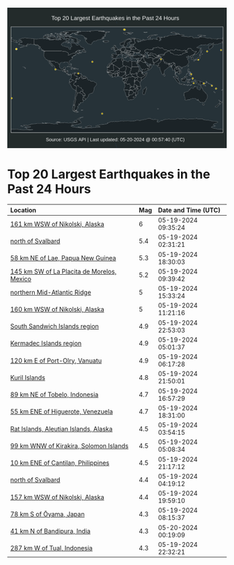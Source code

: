 ![Map](./map.png)

# Top 20 Largest Earthquakes in the Past 24 Hours

| Location | Mag | Date and Time (UTC) |
|:---|:---|:---|
| [161 km WSW of Nikolski, Alaska](https://earthquake.usgs.gov/earthquakes/eventpage/us6000mzme) | 6 | 05-19-2024 09:35:24 |
| [north of Svalbard](https://earthquake.usgs.gov/earthquakes/eventpage/us6000mzkf) | 5.4 | 05-19-2024 02:31:21 |
| [58 km NE of Lae, Papua New Guinea](https://earthquake.usgs.gov/earthquakes/eventpage/us6000mzps) | 5.3 | 05-19-2024 18:30:03 |
| [145 km SW of La Placita de Morelos, Mexico](https://earthquake.usgs.gov/earthquakes/eventpage/us6000mzmh) | 5.2 | 05-19-2024 09:39:42 |
| [northern Mid-Atlantic Ridge](https://earthquake.usgs.gov/earthquakes/eventpage/us6000mzp1) | 5 | 05-19-2024 15:33:24 |
| [160 km WSW of Nikolski, Alaska](https://earthquake.usgs.gov/earthquakes/eventpage/us6000mzmv) | 5 | 05-19-2024 11:21:16 |
| [South Sandwich Islands region](https://earthquake.usgs.gov/earthquakes/eventpage/us6000mzqp) | 4.9 | 05-19-2024 22:53:03 |
| [Kermadec Islands region](https://earthquake.usgs.gov/earthquakes/eventpage/us6000mzl3) | 4.9 | 05-19-2024 05:01:37 |
| [120 km E of Port-Olry, Vanuatu](https://earthquake.usgs.gov/earthquakes/eventpage/us6000mzlh) | 4.9 | 05-19-2024 06:17:28 |
| [Kuril Islands](https://earthquake.usgs.gov/earthquakes/eventpage/us6000mzqe) | 4.8 | 05-19-2024 21:50:01 |
| [89 km NE of Tobelo, Indonesia](https://earthquake.usgs.gov/earthquakes/eventpage/us6000mzpe) | 4.7 | 05-19-2024 16:57:29 |
| [55 km ENE of Higuerote, Venezuela](https://earthquake.usgs.gov/earthquakes/eventpage/us6000mzpr) | 4.7 | 05-19-2024 18:31:00 |
| [Rat Islands, Aleutian Islands, Alaska](https://earthquake.usgs.gov/earthquakes/eventpage/us6000mzks) | 4.5 | 05-19-2024 03:54:15 |
| [99 km WNW of Kirakira, Solomon Islands](https://earthquake.usgs.gov/earthquakes/eventpage/us6000mzl6) | 4.5 | 05-19-2024 05:08:34 |
| [10 km ENE of Cantilan, Philippines](https://earthquake.usgs.gov/earthquakes/eventpage/us6000mzq9) | 4.5 | 05-19-2024 21:17:12 |
| [north of Svalbard](https://earthquake.usgs.gov/earthquakes/eventpage/us6000mzkw) | 4.4 | 05-19-2024 04:19:12 |
| [157 km WSW of Nikolski, Alaska](https://earthquake.usgs.gov/earthquakes/eventpage/us6000mzpz) | 4.4 | 05-19-2024 19:59:10 |
| [78 km S of Ōyama, Japan](https://earthquake.usgs.gov/earthquakes/eventpage/us6000mzm2) | 4.3 | 05-19-2024 08:15:37 |
| [41 km N of Bandipura, India](https://earthquake.usgs.gov/earthquakes/eventpage/us6000mzr2) | 4.3 | 05-20-2024 00:19:09 |
| [287 km W of Tual, Indonesia](https://earthquake.usgs.gov/earthquakes/eventpage/us6000mzqj) | 4.3 | 05-19-2024 22:32:21 |
